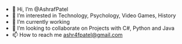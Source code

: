 - 👋 Hi, I’m @AshrafPatel
- 👀 I’m interested in Technology, Psychology, Video Games, History
- 🌱 I’m currently working 
- 💞️ I’m looking to collaborate on Projects with C#, Python and Java
- 📫 How to reach me ashr4fpatel@gmail.com

<!---
AshrafPatel/AshrafPatel is a ✨ special ✨ repository because its `README.md` (this file) appears on your GitHub profile.
You can click the Preview link to take a look at your changes.
--->
